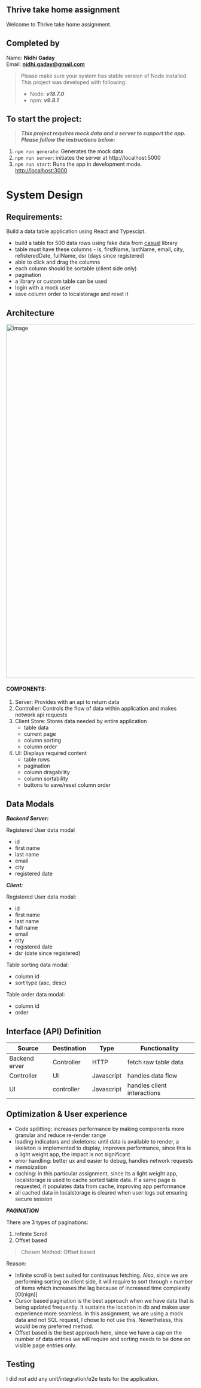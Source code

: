 ## Thrive take home assignment

Welcome to Thrive take home assignment.

## Completed by

Name: **Nidhi Gaday**\
Email: **nidhi.gaday@gmail.com**

> Please make sure your system has stable version of Node installed. This project was developed with following:
>
> - Node: **_v18.7.0_**
> - npm: **_v9.8.1_**

## To start the project:

> **_This project requires mock data and a server to support the app. Please follow the instructions below:_**

1. `npm run generate`: Generates the mock data
2. `npm run server`: initiates the server at http://localhost:5000
3. `npm run start`: Runs the app in development mode. [http://localhost:3000](http://localhost:3000)

# System Design

## Requirements:

Build a data table application using React and Typescipt.

- build a table for 500 data rows using fake data from [casual](https://www.npmjs.com/package/casual) library
- table must have these columns - is, firstName, lastName, email, city, refisteredDate, fullName, dsr (days since registered)
- able to click and drag the columns
- each column should be sortable (client side only)
- pagination
- a library or custom table can be used
- login with a mock user
- save column order to localstorage and reset it

## Architecture

<img width="943" alt="image" src="https://github.com/nidhigaday/Thrive_take_home_assignment/assets/10281667/771cdb9b-5a6e-46fe-bfc5-4ef4c870bf51">

#### COMPONENTS:

1. Server: Provides with an api to return data
2. Controller: Controls the flow of data within application and makes network api requests
3. Client Store: Stores data needed by entire application
   - table data
   - current page
   - column sorting
   - column order
4. UI: Displays required content
   - table rows
   - pagination
   - column dragability
   - column sortability
   - buttons to save/reset column order

## Data Modals

**_Backend Server:_**

Registered User data modal

- id
- first name
- last name
- email
- city
- registered date

**_Client:_**

Registered User data modal:

- id
- first name
- last name
- full name
- email
- city
- registered date
- dsr (date since registered)

Table sorting data modal:

- column id
- sort type (asc, desc)

Table order data modal:

- column id
- order

## Interface (API) Definition

| Source        | Destination | Type       | Functionality               |
| ------------- | ----------- | ---------- | --------------------------- |
| Backend erver | Controller  | HTTP       | fetch raw table data        |
| Controller    | UI          | Javascript | handles data flow           |
| UI            | controller  | Javascript | handles client interactions |

## Optimization & User experience

- Code spilitting: increases performance by making components more granular and reduce re-render range
- loading indicators and skeletons: until data is available to render, a skeleton is implemented to display, improves performance, since this is a light weight app, the impact is not significant
- error handling: better ux and easier to debug, handles network requests
- memoization
- caching: in this particular assignment, since its a light weight app, localstorage is used to cache sorted table data. If a same page is requested, it populates data from cache, improving app performance
- all cached data in localstorage is cleared when user logs out ensuring secure session

**_PAGINATION_**

There are 3 types of paginations:

1. Infinite Scroll
2. Offset based

> Chosen Method: Offset based

Reason:

- Infinite scroll is best suited for continuous fetching. Also, since we are performing sorting on client side, it will require to sort through `n` number of items which increases the lag because of increased time complexity [O(nlgn)]
- Cursor based pagination is the best approach when we have data that is being updated frequently. It sustains the location in db and makes user experience more seamless. In this assignment, we are using a mock data and not SQL request, I chose to not use this. Nevertheless, this would be my preferred method.
- Offset based is the best approach here, since we have a cap on the number of data entries we will require and sorting needs to be done on visible page entries only.

## Testing

I did not add any unit/integration/e2e tests for the application.
